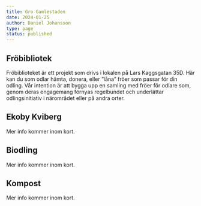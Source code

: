 ```yaml
---
title: Gro Gamlestaden
date: 2024-01-25
author: Daniel Johansson
type: page
status: published
---
```


## Fröbibliotek

Fröbiblioteket är ett projekt som drivs i lokalen på Lars Kaggsgatan 35D. Här
kan du som odlar hämta, donera, eller ”låna” fröer som passar för din odling.
Vår intention är att bygga upp en samling med fröer för odlare som, genom deras
engagemang förnyas regelbundet och underlättar odlingsinitiativ i närområdet
eller på andra orter.

## Ekoby Kviberg

Mer info kommer inom kort.

## Biodling

Mer info kommer inom kort.

## Kompost

Mer info kommer inom kort.

